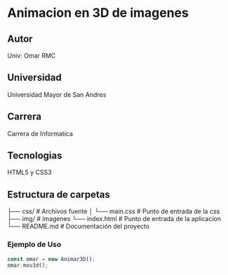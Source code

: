 # Animacion en 3D de imagenes 

## Autor
Univ: Omar RMC 
## Universidad 
Universidad Mayor de San Andres
## Carrera
Carrera de Informatica
## Tecnologias 
HTML5 y CSS3

## Estructura de carpetas 
├── css/             # Archivos fuente
│   └── main.css     # Punto de entrada de la  css
├── img/             # imagenes
└── index.html       # Punto de entrada  de la aplicacion 
└── README.md        # Documentación del proyecto

### Ejemplo de Uso

```javascript
const omar = new Animar3D();
omar.mov3d();

